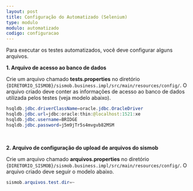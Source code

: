```yaml
---
layout: post
title: Configuração do Automatizado (Selenium)
type: modulo
modulo: automatizado
codigo: configuracao
---
```


Para executar os testes automatizados, você deve configurar alguns arquivos.

**1. Arquivo de acesso ao banco de dados**

Crie um arquivo chamado <b>tests.properties</b> no diretório `{DIRETORIO_SISMOB}/sismob.business.impl/src/main/resources/config/`. O arquivo criado deve conter as informações de acesso ao banco de dados utilizada pelos testes (veja modelo abaixo).

```java
hsqldb.jdbc.driverClassName=oracle.jdbc.OracleDriver
hsqldb.jdbc.url=jdbc:oracle:thin:@localhost:1521:xe
hsqldb.jdbc.username=BRIDGE
hsqldb.jdbc.password=j5m9jTr5s4mvgvb82MSM
```

<br>

**2. Arquivo de configuração do upload de arquivos do sismob**

Crie um arquivo chamado <b>arquivos.properties</b> no diretório `{DIRETORIO_SISMOB}/sismob.business.impl/src/main/resources/config/`. O arquivo criado deve seguir o modelo abaixo.

```java
sismob.arquivos.test.dir=~
```
